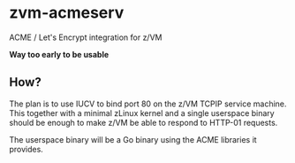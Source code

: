 # zvm-acmeserv
ACME / Let's Encrypt integration for z/VM

**Way too early to be usable**

## How?

The plan is to use IUCV to bind port 80 on the z/VM TCPIP service machine.
This together with a minimal zLinux kernel and a single userspace binary
should be enough to make z/VM be able to respond to HTTP-01 requests.

The userspace binary will be a Go binary using the ACME libraries it
provides.
